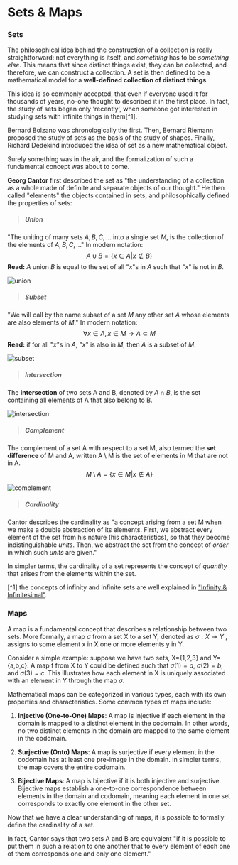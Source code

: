 # Sets & Maps

### Sets

 The philosophical idea behind the construction of a collection is really straightforward: not everything is itself, and *something* has to be *something else*. This means that since distinct things exist, they can be collected, and therefore, we can construct a collection. A set is then defined to be a mathematical model for a **well-defined collection of distinct things**.

This idea is so commonly accepted, that even if everyone used it for thousands of years, no-one thought to described it in the first place. In fact, the study of sets began only 'recently', when someone got interested in studying sets with infinite things in them[^1].

Bernard Bolzano was chronologically the first. Then, Bernard Riemann proposed the study of sets as the basis of the study of shapes. Finally, Richard Dedekind introduced the idea of set as a new mathematical object.

Surely something was in the air, and the formalization of such a fundamental concept was about to come.

**Georg Cantor** first described the set as "the understanding of a collection as a whole made of definite and separate objects of our thought." He then called "elements" the objects contained in sets, and philosophically defined the properties of sets:

> ##### Union

"The uniting of many sets $A,B,C,...$ into a single set $M$, is the collection of the elements of $A,B,C,...$"
In modern notation: $$A \cup B = \{x \in A | x \notin B\}$$
**Read:** $A$ union $B$ is equal to the set of all "$x$"s in $A$ such that "$x$" is not in $B$.

![union](https://upload.wikimedia.org/wikipedia/commons/thumb/3/30/Venn0111.svg/2560px-Venn0111.svg.png)

> ##### Subset

"We will call by the name subset of a set $M$ any other set $A$ whose elements are also elements of $M$."
In modern notation: $$\forall x \in A, x \in M \longrightarrow  A \subset M$$
**Read:** if for all "$x$"s in $A$, "$x$" is also in $M$, then $A$ is a subset of $M$.

![subset](https://upload.wikimedia.org/wikipedia/commons/thumb/b/b0/Venn_A_subset_B.svg/1920px-Venn_A_subset_B.svg.png)

> ##### Intersection

The **intersection** of two sets A and B, denoted by $A \cap B$, is the set containing all elements of A that also belong to B.

![intersection](https://upload.wikimedia.org/wikipedia/commons/thumb/9/99/Venn0001.svg/2560px-Venn0001.svg.png)

>##### Complement

The complement of a set A with respect to a set M, also termed the **set difference** of M and A, written A \\ M is the set of elements in M that are not in A.
$$M \setminus A = \{x \in M | x \notin A\}$$

![complement](https://upload.wikimedia.org/wikipedia/commons/thumb/7/73/Venn10.svg/1920px-Venn10.svg.png)

>##### Cardinality

Cantor describes the cardinality as "a concept arising from a set M when we make a double abstraction of its elements. First, we abstract every element of the set from his nature (his characteristics), so that they become indistinguishable *units*. Then, we abstract the set from the concept of *order* in which such *units* are given."

In simpler terms, the cardinality of a set represents the concept of *quantity* that arises from the elements within the set.


[^1] the concepts of infinity and infinite sets are well explained in ["Infinity & Infinitesimal"](infinity_infinitesimal.html).

### Maps

A map is a fundamental concept that describes a relationship between two sets. More formally, a map $\sigma$ from a set X to a set Y, denoted as $\sigma :X\to Y$ , assigns to some element x in X one or more elements y in Y.

Consider a simple example: suppose we have two sets, X={1,2,3} and Y={a,b,c}. A map f from X to Y could be defined such that $\sigma (1)=a$, $\sigma(2)=b$, and $\sigma (3)=c$. This illustrates how each element in X is uniquely associated with an element in Y through the map $\sigma$.

Mathematical maps can be categorized in various types, each with its own properties and characteristics. Some common types of maps include:

1. **Injective (One-to-One) Maps**: A map is injective if each element in the domain is mapped to a distinct element in the codomain. In other words, no two distinct elements in the domain are mapped to the same element in the codomain.
    
2. **Surjective (Onto) Maps**: A map is surjective if every element in the codomain has at least one pre-image in the domain. In simpler terms, the map covers the entire codomain.
    
3. **Bijective Maps**: A map is bijective if it is both injective and surjective. Bijective maps establish a one-to-one correspondence between elements in the domain and codomain, meaning each element in one set corresponds to exactly one element in the other set.


Now that we have a clear understanding of maps, it is possible to formally define the cardinality of a set.

In fact, Cantor says that two sets A and B are equivalent "if it is possible to put them in such a
relation to one another that to every element of each one of them corresponds one and only one element."
